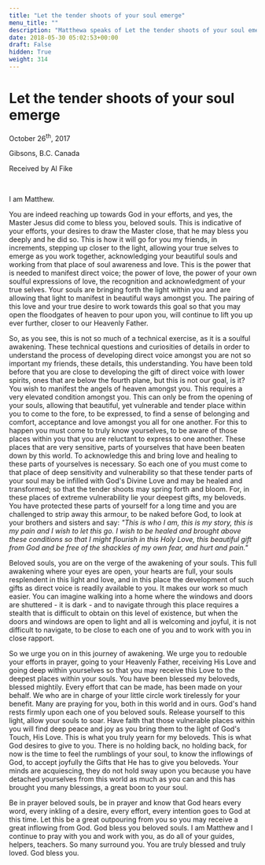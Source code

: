 ```yaml
---
title: "Let the tender shoots of your soul emerge"
menu_title: ""
description: "Matthewa speaks of Let the tender shoots of your soul emerge"
date: 2018-05-30 05:02:53+00:00
draft: False
hidden: True
weight: 314
---
```

# Let the tender shoots of your soul emerge

October 26<sup>th</sup>, 2017

Gibsons, B.C. Canada

Received by Al Fike

 

I am Matthew. 

You are indeed reaching up towards God in your efforts, and yes, the Master Jesus did come to bless you, beloved souls. This is indicative of your efforts, your desires to draw the Master close, that he may bless you deeply and he did so. This is how it will go for you my friends, in increments, stepping up closer to the light, allowing your true selves to emerge as you work together, acknowledging your beautiful souls and working from that place of soul awareness and love. This is the power that is needed to manifest direct voice; the power of love, the power of your own soulful expressions of love, the recognition and acknowledgment of your true selves. Your souls are bringing forth the light within you and are allowing that light to manifest in beautiful ways amongst you. The pairing of this love and your true desire to work towards this goal so that you may open the floodgates of heaven to pour upon you, will continue to lift you up ever further, closer to our Heavenly Father. 

So, as you see, this is not so much of a technical exercise, as it is a soulful awakening. These technical questions and curiosities of details in order to understand the process of developing direct voice amongst you are not so important my friends, these details, this understanding. You have been told before that you are close to developing the gift of direct voice with lower spirits, ones that are below the fourth plane, but this is not our goal, is it? You wish to manifest the angels of heaven amongst you. This requires a very elevated condition amongst you. This can only be from the opening of your souls, allowing that beautiful, yet vulnerable and tender place within you to come to the fore, to be expressed, to find a sense of belonging and comfort, acceptance and love amongst you all for one another. For this to happen you must come to truly know yourselves, to be aware of those places within you that you are reluctant to express to one another. These places that are very sensitive, parts of yourselves that have been beaten down by this world. To acknowledge this and bring love and healing to these parts of yourselves is necessary. So each one of you must come to that place of deep sensitivity and vulnerability so that these tender parts of your soul may be infilled with God's Divine Love and may be healed and transformed; so that the tender shoots may spring forth and bloom. For, in these places of extreme vulnerability lie your deepest gifts, my beloveds. You have protected these parts of yourself for a long time and you are challenged to strip away this armour, to be naked before God, to look at your brothers and sisters and say: *"This is who I am, this is my story, this is my pain and I wish to let this go. I wish to be healed and brought above these conditions so that I might flourish in this Holy Love, this beautiful gift from God and be free of the shackles of my own fear, and hurt and pain."*

Beloved souls, you are on the verge of the awakening of your souls. This full awakening where your eyes are open, your hearts are full, your souls resplendent in this light and love, and in this place the development of such gifts as direct voice is readily available to you. It makes our work so much easier. You can imagine walking into a home where the windows and doors are shuttered - it is dark - and to navigate through this place requires a stealth that is difficult to obtain on this level of existence, but when the doors and windows are open to light and all is welcoming and joyful, it is not difficult to navigate, to be close to each one of you and to work with you in close rapport. 

So we urge you on in this journey of awakening. We urge you to redouble your efforts in prayer, going to your Heavenly Father, receiving His Love and going deep within yourselves so that you may receive this Love to the deepest places within your souls. You have been blessed my beloveds, blessed mightily. Every effort that can be made, has been made on your behalf. We who are in charge of your little circle work tirelessly for your benefit. Many are praying for you, both in this world and in ours. God's hand rests firmly upon each one of you beloved souls. Release yourself to this light, allow your souls to soar. Have faith that those vulnerable places within you will find deep peace and joy as you bring them to the light of God's Touch, His Love. This is what you truly yearn for my beloveds. This is what God desires to give to you. There is no holding back, no holding back, for now is the time to feel the rumblings of your soul, to know the inflowings of God, to accept joyfully the Gifts that He has to give you beloveds. Your minds are acquiescing, they do not hold sway upon you because you have detached yourselves from this world as much as you can and this has brought you many blessings, a great boon to your soul. 

Be in prayer beloved souls, be in prayer and know that God hears every word, every inkling of a desire, every effort, every intention goes to God at this time. Let this be a great outpouring from you so you may receive a great inflowing from God. God bless you beloved souls. I am Matthew and I continue to pray with you and work with you, as do all of your guides, helpers, teachers. So many surround you. You are truly blessed and truly loved. God bless you.